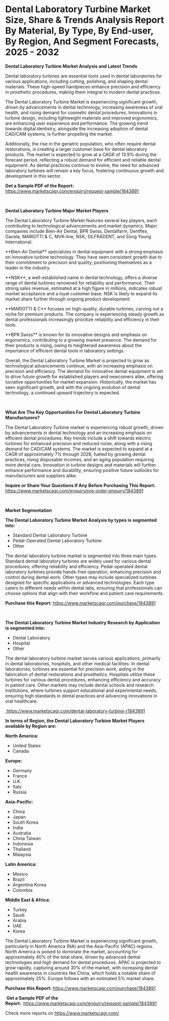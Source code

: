 <p><h1>Dental Laboratory Turbine Market Size, Share & Trends Analysis Report By Material, By Type, By End-user, By Region, And Segment Forecasts, 2025 - 2032</h1></p><p><strong>Dental Laboratory Turbine Market Analysis and Latest Trends</strong></p>
<p><p>Dental laboratory turbines are essential tools used in dental laboratories for various applications, including cutting, polishing, and shaping dental materials. These high-speed handpieces enhance precision and efficiency in prosthetic procedures, making them integral to modern dental practices. </p><p>The Dental Laboratory Turbine Market is experiencing significant growth, driven by advancements in dental technology, increasing awareness of oral health, and rising demand for cosmetic dental procedures. Innovations in turbine design, including lightweight materials and improved ergonomics, are enhancing user experience and performance. The growing trend towards digital dentistry, alongside the increasing adoption of dental CAD/CAM systems, is further propelling the market.</p><p>Additionally, the rise in the geriatric population, who often require dental restorations, is creating a larger customer base for dental laboratory products. The market is expected to grow at a CAGR of 13.9% during the forecast period, reflecting a robust demand for efficient and reliable dental equipment. As dental practices continue to evolve, the need for advanced laboratory turbines will remain a key focus, fostering continuous growth and development in this sector.</p></p>
<p><strong>Get a Sample PDF of the Report:&nbsp;</strong> <a href="https://www.marketscagr.com/enquiry/request-sample/1843891?utm_campaign=2304&utm_medium=2&utm_source=Github&utm_content=ia&utm_term=05032025&utm_id=dental-laboratory-turbine">https://www.marketscagr.com/enquiry/request-sample/1843891</a></p>
<p>&nbsp;</p>
<p><strong>Dental Laboratory Turbine Major Market Players</strong></p>
<p><p>The Dental Laboratory Turbine Market features several key players, each contributing to technological advancements and market dynamics. Major companies include Bien-Air Dental, BPR Swiss, Dentalfarm, Dentflex, Gacela, MARIOTTI & C, MVK-line, NSK, SILFRADENT, and Song Young International.</p><p>**Bien-Air Dental** specializes in dental equipment with a strong emphasis on innovative turbine technology. They have seen consistent growth due to their commitment to precision and quality, positioning themselves as a leader in the industry.</p><p>**NSK**, a well-established name in dental technology, offers a diverse range of dental turbines renowned for reliability and performance. Their strong sales revenue, estimated at a high figure in millions, indicates robust market acceptance and a loyal customer base. NSK is likely to expand its market share further through ongoing product development.</p><p>**MARIOTTI & C** focuses on high-quality, durable turbines, carving out a niche for premium products. The company is experiencing steady growth as dental professionals increasingly prioritize reliability and efficiency in their tools.</p><p>**BPR Swiss** is known for its innovative designs and emphasis on ergonomics, contributing to a growing market presence. The demand for their products is rising, owing to heightened awareness about the importance of efficient dental tools in laboratory settings.</p><p>Overall, the Dental Laboratory Turbine Market is projected to grow as technological advancements continue, with an increasing emphasis on precision and efficiency. The demand for innovative dental equipment is set to drive future growth for established players and newcomers alike, offering lucrative opportunities for market expansion. Historically, the market has seen significant growth, and with the ongoing evolution of dental technology, a continued upward trajectory is expected.</p></p>
<p>&nbsp;</p>
<p><strong>What Are The Key Opportunities For Dental Laboratory Turbine Manufacturers?</strong></p>
<p><p>The Dental Laboratory Turbine market is experiencing robust growth, driven by advancements in dental technology and an increasing emphasis on efficient dental procedures. Key trends include a shift towards electric turbines for enhanced precision and reduced noise, along with a rising demand for CAD/CAM systems. The market is expected to expand at a CAGR of approximately 7% through 2028, fueled by growing dental practices, rising disposable incomes, and an aging population requiring more dental care. Innovation in turbine designs and materials will further enhance performance and durability, ensuring positive future outlooks for manufacturers and suppliers alike.</p></p>
<p><strong>Inquire or Share Your Questions If Any Before Purchasing This Report:</strong> <a href="https://www.marketscagr.com/enquiry/pre-order-enquiry/1843891?utm_campaign=2304&utm_medium=2&utm_source=Github&utm_content=ia&utm_term=05032025&utm_id=dental-laboratory-turbine">https://www.marketscagr.com/enquiry/pre-order-enquiry/1843891</a></p>
<p>&nbsp;</p>
<p><strong>Market Segmentation</strong></p>
<p><strong>The Dental Laboratory Turbine Market Analysis by types is segmented into:</strong></p>
<p><ul><li>Standard Dental Laboratory Turbine</li><li>Pedal-Operated Dental Laboratory Turbine</li><li>Other</li></ul></p>
<p><p>The dental laboratory turbine market is segmented into three main types. Standard dental laboratory turbines are widely used for various dental procedures, offering reliability and efficiency. Pedal-operated dental laboratory turbines provide hands-free operation, enhancing precision and control during dental work. Other types may include specialized turbines designed for specific applications or advanced technologies. Each type caters to different needs within dental labs, ensuring that professionals can choose options that align with their workflow and patient care requirements.</p></p>
<p><strong>Purchase this Report:&nbsp;</strong><a href="https://www.marketscagr.com/purchase/1843891?utm_campaign=2304&utm_medium=2&utm_source=Github&utm_content=ia&utm_term=05032025&utm_id=dental-laboratory-turbine">https://www.marketscagr.com/purchase/1843891</a></p>
<p>&nbsp;</p>
<p><strong>The Dental Laboratory Turbine Market Industry Research by Application is segmented into:</strong></p>
<p><ul><li>Dental Laboratory</li><li>Hospital</li><li>Other</li></ul></p>
<p><p>The dental laboratory turbine market serves various applications, primarily in dental laboratories, hospitals, and other medical facilities. In dental laboratories, turbines are essential for precision work, aiding in the fabrication of dental restorations and prosthetics. Hospitals utilize these turbines for various dental procedures, enhancing efficiency and accuracy in patient care. Other markets may include dental schools and research institutions, where turbines support educational and experimental needs, ensuring high standards in dental practices and advancing innovations in oral healthcare.</p></p>
<p><a href="https://www.marketscagr.com/dental-laboratory-turbine-r1843891?utm_campaign=2304&utm_medium=2&utm_source=Github&utm_content=ia&utm_term=05032025&utm_id=dental-laboratory-turbine">&nbsp;https://www.marketscagr.com/dental-laboratory-turbine-r1843891</a></p>
<p><strong>In terms of Region, the Dental Laboratory Turbine Market Players available by Region are:</strong></p>
<p>
    <p> <strong> North America: </strong>
        <ul>
            <li>United States</li>
            <li>Canada</li>
        </ul>
        </p> 
    <p> <strong> Europe: </strong>
        <ul>
            <li>Germany</li>
            <li>France</li>
            <li>U.K.</li>
            <li>Italy</li>
            <li>Russia</li>
        </ul>
        </p> 
    <p> <strong> Asia-Pacific: </strong>
        <ul>
            <li>China</li>
            <li>Japan</li>
            <li>South Korea</li>
            <li>India</li>
            <li>Australia</li>
            <li>China Taiwan</li>
            <li>Indonesia</li>
            <li>Thailand</li>
            <li>Malaysia</li>
        </ul>
        </p> 
    <p> <strong> Latin America: </strong>
        <ul>
            <li>Mexico</li>
            <li>Brazil</li>
            <li>Argentina Korea</li>
            <li>Colombia</li>
        </ul>
        </p> 
    <p> <strong> Middle East & Africa: </strong>
        <ul>
            <li>Turkey</li>
            <li>Saudi</li>
            <li>Arabia</li>
            <li>UAE</li>
            <li>Korea</li>
        </ul>
    </p>
    </p>
<p><p>The Dental Laboratory Turbine Market is experiencing significant growth, particularly in North America (NA) and the Asia-Pacific (APAC) regions. North America is poised to dominate the market, accounting for approximately 40% of the total share, driven by advanced dental technologies and high demand for dental procedures. APAC is projected to grow rapidly, capturing around 30% of the market, with increasing dental health awareness in countries like China, which holds a notable share of approximately 25%. Europe follows with an estimated 5% market share.</p></p>
<p><strong>Purchase this Report: </strong><a href="https://www.marketscagr.com/purchase/1843891?utm_campaign=2304&utm_medium=2&utm_source=Github&utm_content=ia&utm_term=05032025&utm_id=dental-laboratory-turbine">https://www.marketscagr.com/purchase/1843891</a></p>
<p>&nbsp;<strong>Get a Sample PDF of the Report:&nbsp;&nbsp;</strong><a href="https://www.marketscagr.com/enquiry/request-sample/1843891?utm_campaign=2304&utm_medium=2&utm_source=Github&utm_content=ia&utm_term=05032025&utm_id=dental-laboratory-turbine">https://www.marketscagr.com/enquiry/request-sample/1843891</a></p>
<p><strong></strong></p>
<p>Check more reports on <a href="https://www.marketscagr.com/?utm_campaign=2304&utm_medium=2&utm_source=Github&utm_content=ia&utm_term=05032025&utm_id=dental-laboratory-turbine">https://www.marketscagr.com/</a></p>